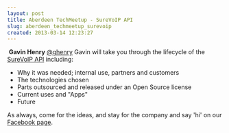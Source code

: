```yaml
---
layout: post
title: Aberdeen TechMeetup - SureVoIP API
slug: aberdeen_techmeetup_surevoip
created: 2013-03-14 12:23:27
---
```


&nbsp;<b>Gavin Henry</b> <a href ="https://twitter.com/ghenry">@ghenry</a>
Gavin will take you through the lifecycle of the <a href="http://www.surevoip.co.uk/">SureVoIP API</a> including:
*	Why it was needed; internal use, partners and customers
*	The technologies chosen
*	Parts outsourced and released under an Open Source license
*	Current uses and "Apps"
*	Future

As always, come for the ideas, and stay for the company and say 'hi' on our <a href="https://www.facebook.com/pages/Aberdeen-TechMeetup/220140384757836">Facebook page</a>.

